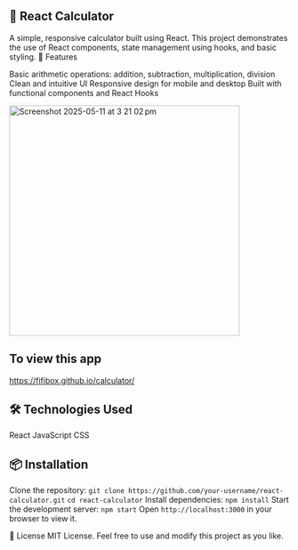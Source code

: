 ## 🧮 React Calculator

A simple, responsive calculator built using React. This project demonstrates the use of React components, state management using hooks, and basic styling.
🚀 Features

Basic arithmetic operations: addition, subtraction, multiplication, division
Clean and intuitive UI
Responsive design for mobile and desktop
Built with functional components and React Hooks

<img width="414" alt="Screenshot 2025-05-11 at 3 21 02 pm" src="https://github.com/user-attachments/assets/5dd76d19-20e5-4a22-b7e6-092cbaf16748" />

## To view this app 
https://fifibox.github.io/calculator/

## 🛠️ Technologies Used
React
JavaScript
CSS 

## 📦 Installation
Clone the repository:
`git clone https://github.com/your-username/react-calculator.git`
`cd react-calculator`
Install dependencies:
`npm install`
Start the development server:
`npm start`
Open `http://localhost:3000` in your browser to view it.


📄 License
MIT License.
Feel free to use and modify this project as you like.

